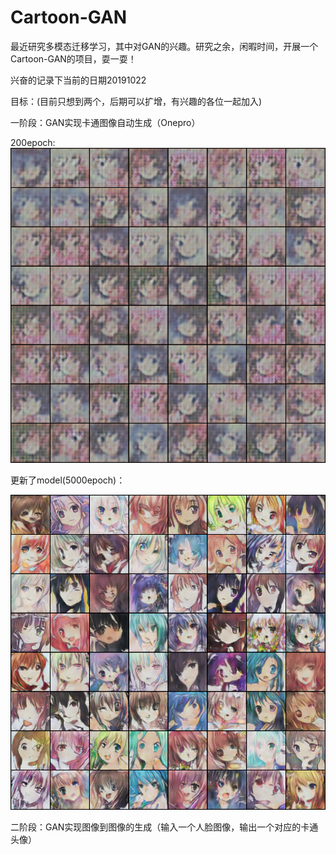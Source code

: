 # Cartoon-GAN
最近研究多模态迁移学习，其中对GAN的兴趣。研究之余，闲暇时间，开展一个Cartoon-GAN的项目，耍一耍！

兴奋的记录下当前的日期20191022

目标：(目前只想到两个，后期可以扩增，有兴趣的各位一起加入)

一阶段：GAN实现卡通图像自动生成（Onepro）

200epoch:
![Image text](https://github.com/Endless-Hao/Cartoon-GAN/blob/master/Onepro/imgs/2019-10-22-199epoch.png)

更新了model(5000epoch)：

![Image text](https://github.com/Endless-Hao/Cartoon-GAN/blob/master/Onepro/imgs/2019-10-26-5000epoch.png)

二阶段：GAN实现图像到图像的生成（输入一个人脸图像，输出一个对应的卡通头像）
